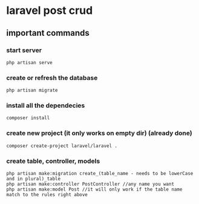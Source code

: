 # laravel post crud

## important commands

### start server
    php artisan serve

### create or refresh the database
    php artisan migrate

### install all the dependecies
    composer install

### create new project (it only works on empty dir) (already done)
    composer create-project laravel/laravel .

### create table, controller, models
    php artisan make:migration create_(table_name - needs to be lowerCase and in plural)_table
    php artisan make:controller PostController //any name you want
    php artisan make:model Post //it will only work if the table name match to the rules right above